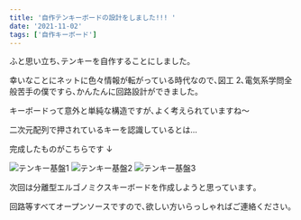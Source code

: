 ```yaml
---
title: '自作テンキーボードの設計をしました!!! '
date: '2021-11-02'
tags: ['自作キーボード']
---
```


ふと思い立ち､テンキーを自作することにしました｡

幸いなことにネットに色々情報が転がっている時代なので､図工 2､電気系学問全般苦手の僕ですら､かんたんに回路設計ができました｡

キーボードって意外と単純な構造ですが､よく考えられていますね～

二次元配列で押されているキーを認識しているとは...

完成したものがこちらです ↓

![テンキー基盤1](https://github.com/ryone9re/ryone9re.link/tree/main/posts/自作テンキーボードの設計をしました!!!/keyboard1.jpg 'テンキー基盤1')
![テンキー基盤2](https://github.com/ryone9re/ryone9re.link/tree/main/posts/自作テンキーボードの設計をしました!!!/keyboard1-2.jpg 'テンキー基盤1')
![テンキー基盤3](https://github.com/ryone9re/ryone9re.link/tree/main/posts/自作テンキーボードの設計をしました!!!/keyboard1-3.jpg 'テンキー基盤1')

次回は分離型エルゴノミクスキーボードを作成しようと思っています｡

回路等すべてオープンソースですので､欲しい方いらっしゃればご連絡ください｡
